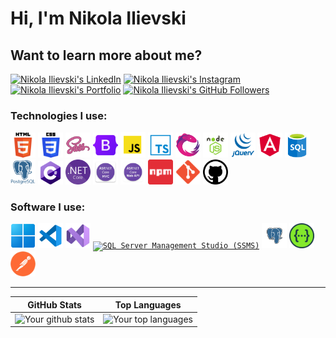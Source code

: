 # Hi, I'm Nikola Ilievski

## Want to learn more about me?

[![Nikola Ilievski's LinkedIn](https://img.shields.io/badge/-Nikola%20Ilievski-blue?style=flat&logo=Linkedin&logoColor=white&link=https://www.linkedin.com/in/nikola-ilievski7/)](https://www.linkedin.com/in/nikola-ilievski7/)
[![Nikola Ilievski's Instagram](https://img.shields.io/badge/-@niko__ilievski-E4405F?style=flat&logo=Instagram&logoColor=white&link=https://www.instagram.com/niko_ilievski/)](https://www.instagram.com/niko_ilievski/)
[![Nikola Ilievski's Portfolio](https://img.shields.io/badge/Portfolio-Access%20website-green)](https://nikola-ilievski.netlify.app/)
[![Nikola Ilievski's GitHub Followers](https://img.shields.io/github/followers/Biohazardx44?label=Follow&style=social)](https://github.com/Biohazardx44)

### Technologies I use:

<div>
	<code><a href="https://developer.mozilla.org/en-US/docs/Web/HTML"><img width="40" src="./icons/HTML.png" alt="HTML" title="HTML"/></a></code>
	<code><a href="https://developer.mozilla.org/en-US/docs/Web/CSS"><img width="40" src="./icons/CSS.png" alt="CSS" title="CSS"/></a></code>
	<code><a href="https://sass-lang.com/"><img width="40" src="./icons/Sass.png" alt="Sass (SCSS)" title="Sass (SCSS)"/></a></code>
	<code><a href="https://getbootstrap.com/"><img width="40" src="./icons/Bootstrap.png" alt="Bootstrap" title="Bootstrap"/></a></code>
	<code><a href="https://developer.mozilla.org/en-US/docs/Web/JavaScript"><img width="40" src="./icons/JavaScript.png" alt="JavaScript" title="JavaScript"/></a></code>
	<code><a href="https://www.typescriptlang.org/"><img width="40" src="./icons/TypeScript.png" alt="TypeScript" title="TypeScript"/></a></code>
	<code><a href="https://rxjs.dev/"><img width="40" src="./icons/RxJS.png" alt="RxJS" title="RxJS"/></a></code>
	<code><a href="https://nodejs.org/en"><img width="40" src="./icons/NodeJS.png" alt="NodeJS" title="NodeJS"/></a></code>
    <code><a href="https://jquery.com/"><img width="40" src="./icons/jQuery.webp" alt="jQuery" title="jQuery"/></a></code>
	<code><a href="https://angular.io/"><img width="40" src="./icons/Angular.png" alt="Angular" title="Angular"/></a></code>
    <code><a href="https://www.microsoft.com/en-us/sql-server/sql-server-downloads"><img width="40" src="./icons/SQL.png" alt="SQL" title="SQL"/></a></code>
	<code><a href="https://www.postgresql.org/"><img width="40" src="./icons/PostgreSQL.png" alt="PostgreSQL" title="PostgreSQL"/></a></code>
	<code><a href="https://docs.microsoft.com/en-us/dotnet/csharp/"><img width="40" src="./icons/C-Sharp.png" alt="C#" title="C#"/></a></code>
	<code><a href="https://dotnet.microsoft.com/en-us/download/dotnet"><img width="40" src="./icons/NET-Core.png" alt=".NET Core" title=".NET Core"/></a></code>
    <code><a href="https://dotnet.microsoft.com/en-us/apps/aspnet/mvc"><img width="40" src="./icons/MVC.png" alt="ASP.NET MVC Design Pattern" title="ASP.NET MVC Design Pattern"/></a></code>
	<code><a href="https://learn.microsoft.com/en-us/previous-versions/aspnet/hh833994(v=vs.108)"><img width="40" src="./icons/Web-API.png" alt="ASP.NET Web API" title="ASP.NET Web API"/></a></code>
	<code><a href="https://www.npmjs.com/"><img width="40" src="./icons/npm.png" alt="npm" title="npm"/></a></code>
	<code><a href="https://git-scm.com/"><img width="40" src="./icons/Git.png" alt="Git" title="Git"/></a></code>
	<code><a href="https://github.com/"><img width="40" src="./icons/GitHub.svg" alt="GitHub" title="GitHub"/></a></code>
</div>

### Software I use:

<div>
	<code><a href="https://www.microsoft.com/en-us/windows/"><img width="40" src="./icons/Windows.png" alt="Windows" title="Windows"/></a></code>
	<code><a href="https://code.visualstudio.com/"><img width="40" src="./icons/Visual-Studio-Code.png" alt="Visual Studio Code" title="Visual Studio Code"/></a></code>
    <code><a href="https://visualstudio.microsoft.com/"><img width="40" src="./icons/Visual-Studio.png" alt="Visual Studio" title="Visual Studio"/></a></code>
	<code><a href="https://learn.microsoft.com/en-us/sql/ssms/download-sql-server-management-studio-ssms?view=sql-server-ver16"><img width="40" src="./icons/SSMS.ico" alt="SQL Server Management Studio (SSMS)" title="SQL Server Management Studio (SSMS)"/></a></code>
	<code><a href="https://www.pgadmin.org/"><img width="40" src="./icons/pgAdmin_4.png" alt="pgAdmin 4" title="pgAdmin 4"/></a></code>
	<code><a href="https://swagger.io/"><img width="40" src="./icons/Swagger.png" alt="Swagger" title="Swagger"/></a></code>
	<code><a href="https://www.postman.com/"><img width="40" src="./icons/Postman.png" alt="Postman" title="Postman"/></a></code>
</div>

---

| GitHub Stats | Top Languages |
| --- | --- |
| ![Your github stats](https://github-readme-stats.vercel.app/api?username=Biohazardx44&show_icons=true&title_color=f6c32c&icon_color=f6c32c&text_color=9f9f9f&bg_color=151515&count_private=true) | ![Your top languages](https://github-readme-stats.vercel.app/api/top-langs/?username=Biohazardx44&show_icons=true&title_color=f6c32c&icon_color=f6c32c&text_color=9f9f9f&bg_color=151515&count_private=true&layout=compact&exclude_repo=Homework-SQL) |